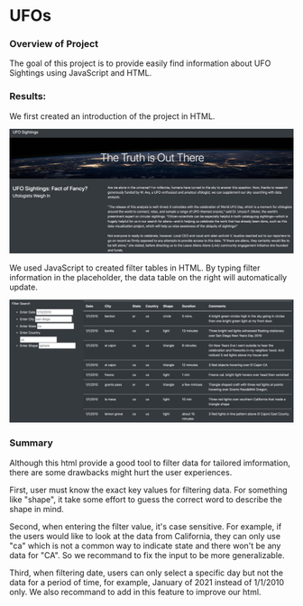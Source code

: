 # UFOs

### Overview of Project

The goal of this project is to provide easily find information about UFO Sightings using JavaScript and HTML.

### Results: 

We first created an introduction of the project in HTML.

![Intro_image](https://github.com/swang202/UFOs/blob/main/static/images/intro_page.png?raw=true)

We used JavaScript to created filter tables in HTML. By typing filter information in the placeholder, the data table on the right will automatically update.

![Filter_table](https://github.com/swang202/UFOs/blob/main/static/images/filter_table.png?raw=true)

### Summary

Although this html provide a good tool to filter data for tailored imformation, there are some drawbacks might hurt the user experiences.

First, user must know the exact key values for filtering data. For something like "shape", it take some effort to guess the correct word to describe the shape in mind. 

Second, when entering the filter value, it's case sensitive. For example, if the users would like to look at the data from California, they can only use "ca" which is not a common way to indicate state and there won't be any data for "CA". So we recommand to fix the input to be more generalizable.

Third, when filtering date, users can only select a specific day but not the data for a period of time, for example, January of 2021 instead of 1/1/2010 only. We also recommand to add in this feature to improve our html.
